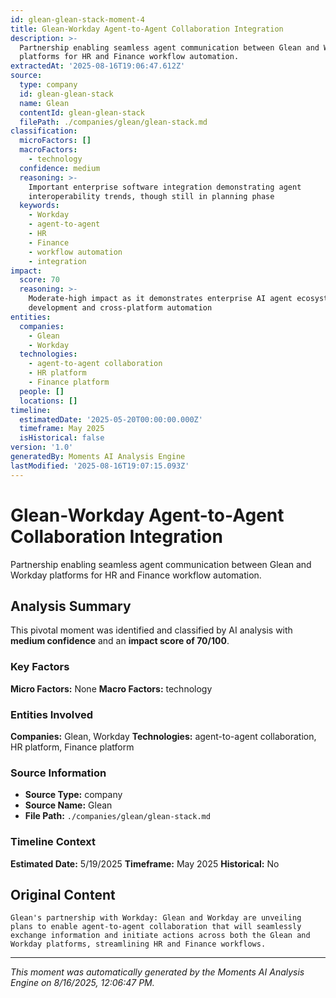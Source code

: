 ```yaml
---
id: glean-glean-stack-moment-4
title: Glean-Workday Agent-to-Agent Collaboration Integration
description: >-
  Partnership enabling seamless agent communication between Glean and Workday
  platforms for HR and Finance workflow automation.
extractedAt: '2025-08-16T19:06:47.612Z'
source:
  type: company
  id: glean-glean-stack
  name: Glean
  contentId: glean-glean-stack
  filePath: ./companies/glean/glean-stack.md
classification:
  microFactors: []
  macroFactors:
    - technology
  confidence: medium
  reasoning: >-
    Important enterprise software integration demonstrating agent
    interoperability trends, though still in planning phase
  keywords:
    - Workday
    - agent-to-agent
    - HR
    - Finance
    - workflow automation
    - integration
impact:
  score: 70
  reasoning: >-
    Moderate-high impact as it demonstrates enterprise AI agent ecosystem
    development and cross-platform automation
entities:
  companies:
    - Glean
    - Workday
  technologies:
    - agent-to-agent collaboration
    - HR platform
    - Finance platform
  people: []
  locations: []
timeline:
  estimatedDate: '2025-05-20T00:00:00.000Z'
  timeframe: May 2025
  isHistorical: false
version: '1.0'
generatedBy: Moments AI Analysis Engine
lastModified: '2025-08-16T19:07:15.093Z'
---
```

# Glean-Workday Agent-to-Agent Collaboration Integration

Partnership enabling seamless agent communication between Glean and Workday platforms for HR and Finance workflow automation.

## Analysis Summary

This pivotal moment was identified and classified by AI analysis with **medium confidence** and an **impact score of 70/100**.

### Key Factors

**Micro Factors:** None
**Macro Factors:** technology

### Entities Involved

**Companies:** Glean, Workday
**Technologies:** agent-to-agent collaboration, HR platform, Finance platform



### Source Information

- **Source Type:** company
- **Source Name:** Glean
- **File Path:** `./companies/glean/glean-stack.md`

### Timeline Context

**Estimated Date:** 5/19/2025
**Timeframe:** May 2025
**Historical:** No

## Original Content

```
Glean's partnership with Workday: Glean and Workday are unveiling plans to enable agent-to-agent collaboration that will seamlessly exchange information and initiate actions across both the Glean and Workday platforms, streamlining HR and Finance workflows.
```

---

*This moment was automatically generated by the Moments AI Analysis Engine on 8/16/2025, 12:06:47 PM.*
